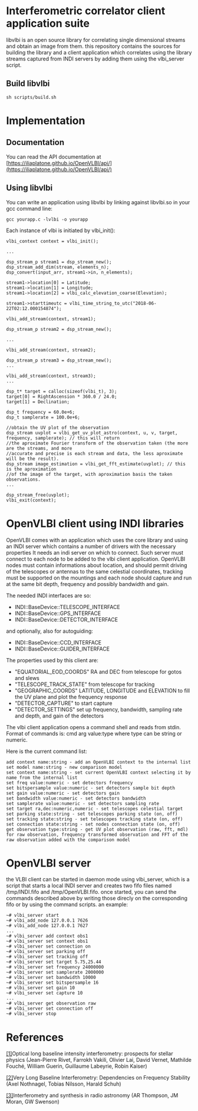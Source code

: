 # Interferometric correlator client application suite
libvlbi is an open source library for correlating single dimensional streams and obtain an image from them.
this repository contains the sources for building the library and a client application which correlates using the library streams captured from INDI servers by adding them using the vlbi_server script.

## Build libvlbi


```
sh scripts/build.sh
```

# Implementation

## Documentation

You can read the API documentation at [https://iliaplatone.github.io/OpenVLBI/api/](https://iliaplatone.github.io/OpenVLBI/api/)

## Using libvlbi

You can write an application using libvlbi by linking against libvlbi.so in your gcc command line:
```
gcc yourapp.c -lvlbi -o yourapp
```
Each instance of vlbi is initiated by vlbi_init():
```
vlbi_context context = vlbi_init();

...

dsp_stream_p stream1 = dsp_stream_new();
dsp_stream_add_dim(stream, elements_n);
dsp_convert(input_arr, stream1->in, n_elements);

stream1->location[0] = Latitude;
stream1->location[1] = Longitude;
stream1->location[2] = vlbi_calc_elevation_coarse(Elevation);

stream1->starttimeutc = vlbi_time_string_to_utc("2018-06-22T02:12.000154874");

vlbi_add_stream(context, stream1);

dsp_stream_p stream2 = dsp_stream_new();

...

vlbi_add_stream(context, stream2);

dsp_stream_p stream3 = dsp_stream_new();
...

vlbi_add_stream(context, stream3);
...

dsp_t* target = calloc(sizeof(vlbi_t), 3);
target[0] = RightAscension * 360.0 / 24.0;
target[1] = Declination;

dsp_t frequency = 60.0e+6;
dsp_t samplerate = 100.0e+6;

//obtain the UV plot of the observation
dsp_stream uvplot = vlbi_get_uv_plot_astro(context, u, v, target, frequency, samplerate); // this will return
//the aproximate Fourier transform of the observation taken (the more are the streams, and more
//accurate and precise is each stream and data, the less aproximate will be the result).
dsp_stream image_estimation = vlbi_get_fft_estimate(uvplot); // this is the aproximation
//of the image of the target, with aproximation basis the taken observations.
...

dsp_stream_free(uvplot);
vlbi_exit(context);

```

# OpenVLBI client using INDI libraries

OpenVLBI comes with an application which uses the core library and using an INDI server which contains a number of drivers with the necessary properties
It needs an indi server on which to connect. Such server must connect to each node to be added to the vlbi client application.
OpenVLBI nodes must contain informations about location, and should permit driving of the telescopes or antennas to the same celestial coordinates,
tracking must be supported on the mountings and each node should capture and run at the same bit depth, frequency and possibly bandwidth and gain.

The  needed INDI interfaces are so:
 - INDI::BaseDevice::TELESCOPE_INTERFACE
 - INDI::BaseDevice::GPS_INTERFACE
 - INDI::BaseDevice::DETECTOR_INTERFACE

and optionally, also for autoguiding:
 - INDI::BaseDevice::CCD_INTERFACE
 - INDI::BaseDevice::GUIDER_INTERFACE

The properties used by this client are:
 - "EQUATORIAL_EOD_COORDS" RA and DEC from telescope for gotos and slews
 - "TELESCOPE_TRACK_STATE" from telescope for tracking
 - "GEOGRAPHIC_COORDS" LATITUDE, LONGITUDE and ELEVATION to fill the UV plane and plot the frequency response
 - "DETECTOR_CAPTURE" to start capture
 - "DETECTOR_SETTINGS" set up frequency, bandwidth, sampling rate and depth, and gain of the detectors 

The vlbi client application opens a command shell and reads from stdin.
Format of commands is:
cmd arg value:type
where type can be string or numeric.

Here is the current command list:

```
add context name:string - add an OpenVLBI context to the internal list
set model name:string - new comparison model
set context name:string - set current OpenVLBI context selecting it by name from the internal list
set freq value:numeric - set detectors frequency
set bitspersample value:numeric - set detectors sample bit depth
set gain value:numeric - set detectors gain
set bandwidth value:numeric - set detectors bandwidth
set samplerate value:numeric - set detectors sampling rate
set target ra,dec:numeric,numeric - set telescopes celestial target
set parking state:string - set telescopes parking state (on, off)
set tracking state:string - set telescopes tracking state (on, off)
set connection state:string - set nodes connection state (on, off)
get observation type:string - get UV plot observation (raw, fft, mdl) for raw observation, frequency transformed observation and FFT of the raw observation added with the comparison model
```
# OpenVLBI server

the VLBI client can be started in daemon mode using vlbi_server, which is a script that starts a local INDI server and creates two fifo files named /tmp/INDI.fifo and /tmp/OpenVLBI.fifo.
once started, you can send the commands described above by writing those direcly on the corresponding fifo or by using the command scripts.
an example:

```
~# vlbi_server start
~# vlbi_add_node 127.0.0.1 7626
~# vlbi_add_node 127.0.0.1 7627
...
~# vlbi_server add context obs1
~# vlbi_server set context obs1
~# vlbi_server set connection on
~# vlbi_server set parking off
~# vlbi_server set tracking off
~# vlbi_server set target 5.75,25.44
~# vlbi_server set frequency 24000000
~# vlbi_server set samplerate 2000000
~# vlbi_server set bandwidth 10000
~# vlbi_server set bitspersample 16
~# vlbi_server set gain 10
~# vlbi_server set capture 10
...
~# vlbi_server get observation raw
~# vlbi_server set connection off
~# vlbi_server stop
```

# References

[[1]](https://link.springer.com/article/10.1007/s10686-018-9595-0)Optical long baseline intensity interferometry: prospects for stellar physics (Jean-Pierre Rivet, Farrokh Vakili, Olivier Lai, David Vernet, Mathilde Fouché, William Guerin, Guillaume Labeyrie, Robin Kaiser)

[[2]](https://link.springer.com/article/10.1007/s11214-018-0498-1)Very Long Baseline Interferometry: Dependencies on Frequency Stability (Axel Nothnagel, Tobias Nilsson, Harald Schuh)

[[3]](https://link.springer.com/content/pdf/10.1007/978-3-319-44431-4.pdf)Interferometry and synthesis in radio astronomy (AR Thompson, JM Moran, GW Swenson)
